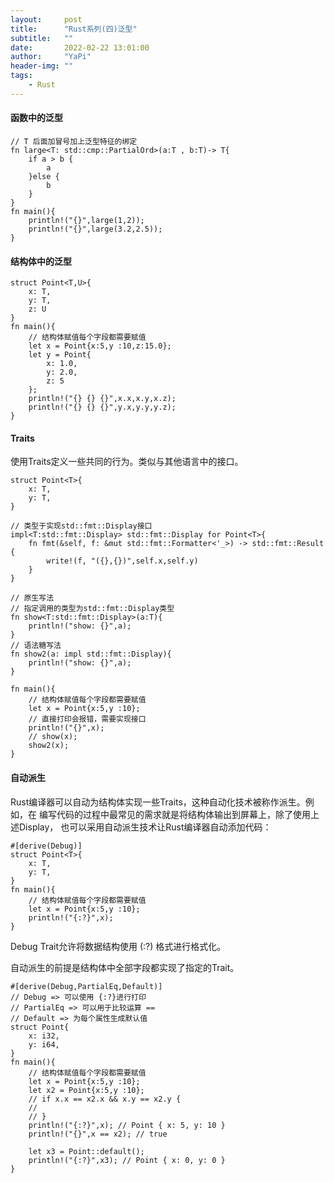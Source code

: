 ```yaml
---
layout:     post
title:      "Rust系列(四)泛型"
subtitle:   ""
date:       2022-02-22 13:01:00
author:     "YaPi"
header-img: ""
tags:
    - Rust
---
```


#### 函数中的泛型
```text
// T 后面加冒号加上泛型特征的绑定
fn large<T: std::cmp::PartialOrd>(a:T , b:T)-> T{
    if a > b {
        a
    }else {
        b
    }
}
fn main(){
    println!("{}",large(1,2));
    println!("{}",large(3.2,2.5));
}
```

#### 结构体中的泛型

```text
struct Point<T,U>{
    x: T,
    y: T,
    z: U
}
fn main(){
    // 结构体赋值每个字段都需要赋值
    let x = Point{x:5,y :10,z:15.0};
    let y = Point{
        x: 1.0,
        y: 2.0,
        z: 5
    };
    println!("{} {} {}",x.x,x.y,x.z);
    println!("{} {} {}",y.x,y.y,y.z);
}
```

#### Traits
使用Traits定义一些共同的行为。类似与其他语言中的接口。

```text
struct Point<T>{
    x: T,
    y: T,
}

// 类型于实现std::fmt::Display接口
impl<T:std::fmt::Display> std::fmt::Display for Point<T>{
    fn fmt(&self, f: &mut std::fmt::Formatter<'_>) -> std::fmt::Result {
        write!(f, "({},{})",self.x,self.y)
    }
}

// 原生写法
// 指定调用的类型为std::fmt::Display类型
fn show<T:std::fmt::Display>(a:T){
    println!("show: {}",a);
}
// 语法糖写法
fn show2(a: impl std::fmt::Display){
    println!("show: {}",a);
}

fn main(){
    // 结构体赋值每个字段都需要赋值
    let x = Point{x:5,y :10};
    // 直接打印会报错，需要实现接口
    println!("{}",x);
    // show(x);
    show2(x);
}
```

#### 自动派生
Rust编译器可以自动为结构体实现一些Traits，这种自动化技术被称作派生。例如，在
编写代码的过程中最常见的需求就是将结构体输出到屏幕上，除了使用上述Display，
也可以采用自动派生技术让Rust编译器自动添加代码：

```text
#[derive(Debug)]
struct Point<T>{
    x: T,
    y: T,
}
fn main(){
    // 结构体赋值每个字段都需要赋值
    let x = Point{x:5,y :10};
    println!("{:?}",x);
}
```

Debug Trait允许将数据结构使用 (:?) 格式进行格式化。

自动派生的前提是结构体中全部字段都实现了指定的Trait。


```text
#[derive(Debug,PartialEq,Default)]
// Debug => 可以使用 {:?}进行打印
// PartialEq => 可以用于比较运算 == 
// Default => 为每个属性生成默认值
struct Point{
    x: i32,
    y: i64,
}
fn main(){
    // 结构体赋值每个字段都需要赋值
    let x = Point{x:5,y :10};
    let x2 = Point{x:5,y :10};
    // if x.x == x2.x && x.y == x2.y {
    //
    // }
    println!("{:?}",x); // Point { x: 5, y: 10 }
    println!("{}",x == x2); // true

    let x3 = Point::default();
    println!("{:?}",x3); // Point { x: 0, y: 0 }
}
```